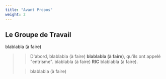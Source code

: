 ```yaml
---
title: "Avant Propos"
weight: 2
---
```



## Le Groupe de Travail

blablabla (à faire)

>
> > D'abord, blablabla (à faire) __blablabla (à faire)__, qu'ils ont appelé "entrisme". blablabla (à faire) __RIC__ blablabla (à faire).
>
> > blablabla (à faire)
>
